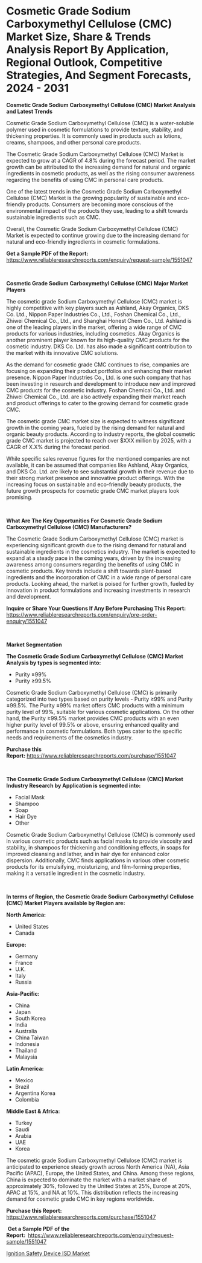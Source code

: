 <p><h1>Cosmetic Grade Sodium Carboxymethyl Cellulose (CMC) Market Size, Share & Trends Analysis Report By Application, Regional Outlook, Competitive Strategies, And Segment Forecasts, 2024 - 2031</h1></p><p><strong>Cosmetic Grade Sodium Carboxymethyl Cellulose (CMC) Market Analysis and Latest Trends</strong></p>
<p><p>Cosmetic Grade Sodium Carboxymethyl Cellulose (CMC) is a water-soluble polymer used in cosmetic formulations to provide texture, stability, and thickening properties. It is commonly used in products such as lotions, creams, shampoos, and other personal care products.</p><p>The Cosmetic Grade Sodium Carboxymethyl Cellulose (CMC) Market is expected to grow at a CAGR of 4.8% during the forecast period. The market growth can be attributed to the increasing demand for natural and organic ingredients in cosmetic products, as well as the rising consumer awareness regarding the benefits of using CMC in personal care products.</p><p>One of the latest trends in the Cosmetic Grade Sodium Carboxymethyl Cellulose (CMC) Market is the growing popularity of sustainable and eco-friendly products. Consumers are becoming more conscious of the environmental impact of the products they use, leading to a shift towards sustainable ingredients such as CMC.</p><p>Overall, the Cosmetic Grade Sodium Carboxymethyl Cellulose (CMC) Market is expected to continue growing due to the increasing demand for natural and eco-friendly ingredients in cosmetic formulations.</p></p>
<p><strong>Get a Sample PDF of the Report:&nbsp;</strong> <a href="https://www.reliableresearchreports.com/enquiry/request-sample/1551047">https://www.reliableresearchreports.com/enquiry/request-sample/1551047</a></p>
<p>&nbsp;</p>
<p><strong>Cosmetic Grade Sodium Carboxymethyl Cellulose (CMC) Major Market Players</strong></p>
<p><p>The cosmetic grade Sodium Carboxymethyl Cellulose (CMC) market is highly competitive with key players such as Ashland, Akay Organics, DKS Co. Ltd., Nippon Paper Industries Co., Ltd., Foshan Chemical Co., Ltd., Zhiwei Chemical Co., Ltd., and Shanghai Honest Chem Co., Ltd. Ashland is one of the leading players in the market, offering a wide range of CMC products for various industries, including cosmetics. Akay Organics is another prominent player known for its high-quality CMC products for the cosmetic industry. DKS Co. Ltd. has also made a significant contribution to the market with its innovative CMC solutions.</p><p>As the demand for cosmetic grade CMC continues to rise, companies are focusing on expanding their product portfolios and enhancing their market presence. Nippon Paper Industries Co., Ltd. is one such company that has been investing in research and development to introduce new and improved CMC products for the cosmetic industry. Foshan Chemical Co., Ltd. and Zhiwei Chemical Co., Ltd. are also actively expanding their market reach and product offerings to cater to the growing demand for cosmetic grade CMC.</p><p>The cosmetic grade CMC market size is expected to witness significant growth in the coming years, fueled by the rising demand for natural and organic beauty products. According to industry reports, the global cosmetic grade CMC market is projected to reach over $XXX million by 2025, with a CAGR of X.X% during the forecast period.</p><p>While specific sales revenue figures for the mentioned companies are not available, it can be assumed that companies like Ashland, Akay Organics, and DKS Co. Ltd. are likely to see substantial growth in their revenue due to their strong market presence and innovative product offerings. With the increasing focus on sustainable and eco-friendly beauty products, the future growth prospects for cosmetic grade CMC market players look promising.</p></p>
<p>&nbsp;</p>
<p><strong>What Are The Key Opportunities For Cosmetic Grade Sodium Carboxymethyl Cellulose (CMC) Manufacturers?</strong></p>
<p><p>The Cosmetic Grade Sodium Carboxymethyl Cellulose (CMC) market is experiencing significant growth due to the rising demand for natural and sustainable ingredients in the cosmetics industry. The market is expected to expand at a steady pace in the coming years, driven by the increasing awareness among consumers regarding the benefits of using CMC in cosmetic products. Key trends include a shift towards plant-based ingredients and the incorporation of CMC in a wide range of personal care products. Looking ahead, the market is poised for further growth, fueled by innovation in product formulations and increasing investments in research and development.</p></p>
<p><strong>Inquire or Share Your Questions If Any Before Purchasing This Report:</strong> <a href="https://www.reliableresearchreports.com/enquiry/pre-order-enquiry/1551047">https://www.reliableresearchreports.com/enquiry/pre-order-enquiry/1551047</a></p>
<p>&nbsp;</p>
<p><strong>Market Segmentation</strong></p>
<p><strong>The Cosmetic Grade Sodium Carboxymethyl Cellulose (CMC) Market Analysis by types is segmented into:</strong></p>
<p><ul><li>Purity ≥99%</li><li>Purity ≥99.5%</li></ul></p>
<p><p>Cosmetic Grade Sodium Carboxymethyl Cellulose (CMC) is primarily categorized into two types based on purity levels - Purity ≥99% and Purity ≥99.5%. The Purity ≥99% market offers CMC products with a minimum purity level of 99%, suitable for various cosmetic applications. On the other hand, the Purity ≥99.5% market provides CMC products with an even higher purity level of 99.5% or above, ensuring enhanced quality and performance in cosmetic formulations. Both types cater to the specific needs and requirements of the cosmetics industry.</p></p>
<p><strong>Purchase this Report:&nbsp;</strong><a href="https://www.reliableresearchreports.com/purchase/1551047">https://www.reliableresearchreports.com/purchase/1551047</a></p>
<p>&nbsp;</p>
<p><strong>The Cosmetic Grade Sodium Carboxymethyl Cellulose (CMC) Market Industry Research by Application is segmented into:</strong></p>
<p><ul><li>Facial Mask</li><li>Shampoo</li><li>Soap</li><li>Hair Dye</li><li>Other</li></ul></p>
<p><p>Cosmetic Grade Sodium Carboxymethyl Cellulose (CMC) is commonly used in various cosmetic products such as facial masks to provide viscosity and stability, in shampoos for thickening and conditioning effects, in soaps for improved cleansing and lather, and in hair dye for enhanced color dispersion. Additionally, CMC finds applications in various other cosmetic products for its emulsifying, moisturizing, and film-forming properties, making it a versatile ingredient in the cosmetic industry.</p></p>
<p>&nbsp;</p>
<p><strong>In terms of Region, the Cosmetic Grade Sodium Carboxymethyl Cellulose (CMC) Market Players available by Region are:</strong></p>
<p>
    <p> <strong> North America: </strong>
        <ul>
            <li>United States</li>
            <li>Canada</li>
        </ul>
        </p> 
    <p> <strong> Europe: </strong>
        <ul>
            <li>Germany</li>
            <li>France</li>
            <li>U.K.</li>
            <li>Italy</li>
            <li>Russia</li>
        </ul>
        </p> 
    <p> <strong> Asia-Pacific: </strong>
        <ul>
            <li>China</li>
            <li>Japan</li>
            <li>South Korea</li>
            <li>India</li>
            <li>Australia</li>
            <li>China Taiwan</li>
            <li>Indonesia</li>
            <li>Thailand</li>
            <li>Malaysia</li>
        </ul>
        </p> 
    <p> <strong> Latin America: </strong>
        <ul>
            <li>Mexico</li>
            <li>Brazil</li>
            <li>Argentina Korea</li>
            <li>Colombia</li>
        </ul>
        </p> 
    <p> <strong> Middle East & Africa: </strong>
        <ul>
            <li>Turkey</li>
            <li>Saudi</li>
            <li>Arabia</li>
            <li>UAE</li>
            <li>Korea</li>
        </ul>
    </p>
    </p>
<p><p>The cosmetic grade Sodium Carboxymethyl Cellulose (CMC) market is anticipated to experience steady growth across North America (NA), Asia Pacific (APAC), Europe, the United States, and China. Among these regions, China is expected to dominate the market with a market share of approximately 30%, followed by the United States at 25%, Europe at 20%, APAC at 15%, and NA at 10%. This distribution reflects the increasing demand for cosmetic grade CMC in key regions worldwide.</p></p>
<p><strong>Purchase this Report: </strong><a href="https://www.reliableresearchreports.com/purchase/1551047">https://www.reliableresearchreports.com/purchase/1551047</a></p>
<p>&nbsp;<strong>Get a Sample PDF of the Report:&nbsp;&nbsp;</strong><a href="https://www.reliableresearchreports.com/enquiry/request-sample/1551047">https://www.reliableresearchreports.com/enquiry/request-sample/1551047</a></p>
<p><strong></strong></p>
<p><p><a href="https://pretty-mail-caf.notion.site/Ignition-Safety-Device-ISD-Market-Offer-Valuable-Insights-into-Market-Size-Market-Share-Market-Tre-bb0143347fb2444b8bbce70e49b91315">Ignition Safety Device ISD Market</a></p></p>